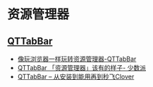 # 资源管理器

## [QTTabBar](http://qttabbar.wikidot.com/)

- [像玩浏览器一样玩转资源管理器-QTTabBar](https://zhuanlan.zhihu.com/p/37012044)
- [QTTabBar 「资源管理器」该有的样子- 少数派](https://sspai.com/post/52521)
- [QTTabBar – 从安装到能用再到秒飞Clover](https://www.mokeyjay.com/archives/1811)

